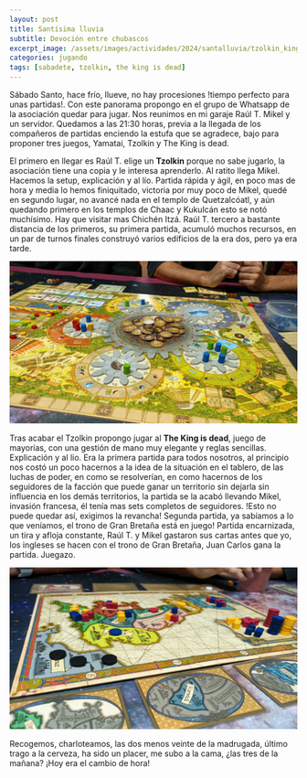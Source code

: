```yaml
---
layout: post
title: Santísima lluvia
subtitle: Devoción entre chubascos
excerpt_image: /assets/images/actividades/2024/santalluvia/tzolkin_kingdead.png
categories: jugando
tags: [sabadete, tzolkin, the king is dead]
---
```

Sábado Santo, hace frío, llueve, no hay procesiones !tiempo perfecto para unas partidas!. Con este panorama propongo en el grupo de Whatsapp de la asociación quedar para jugar. Nos reunimos en mi garaje Raúl T. Mikel y un servidor. Quedamos a las 21:30 horas, previa a la llegada de los compañeros de partidas enciendo la estufa que se agradece, bajo para proponer tres juegos, Yamatai, Tzolkin y The King is dead.

El primero en llegar es Raúl T. elige un <b>Tzolkin</b> porque no sabe jugarlo, la asociación tiene una copia y le interesa aprenderlo. Al ratito llega Mikel. Hacemos la setup, explicación y al lío. Partida rápida y ágil, en poco mas de hora y media lo hemos finiquitado, victoria por muy poco de Mikel, quedé en segundo lugar, no avancé nada en el templo de Quetzalcóatl, y aún quedando primero en los templos de Chaac y Kukulcán esto se notó muchísimo. Hay que visitar mas Chichén Itzá. Raúl T. tercero a bastante distancia de los primeros, su primera partida, acumuló muchos recursos, en un par de turnos finales construyó varios edificios de la era dos, pero ya era tarde. 

![tzolkin](/assets/images/actividades/2024/santalluvia/tzolkin.jpg)

Tras acabar el Tzolkin propongo jugar al <b>The King is dead</b>, juego de mayorías, con una gestión de mano muy elegante y reglas sencillas. Explicación y al lio. Era la primera partida para todos nosotros, al principio nos costó un poco hacernos a la idea de la situación en el tablero, de las luchas de poder, en como se resolverían, en como hacernos de los seguidores de la facción que puede ganar un territorio sin dejarla sin influencia en los demás territorios, la partida se la acabó llevando Mikel, invasión francesa, él tenía mas sets completos de seguidores. !Esto no puede quedar así, exigimos la revancha! Segunda partida, ya sabíamos a lo que veníamos, el trono de Gran Bretaña está en juego! Partida encarnizada, un tira y afloja constante, Raúl T. y Mikel gastaron sus cartas antes que yo, los ingleses se hacen con el trono de Gran Bretaña, Juan Carlos gana la partida. Juegazo. 

![kingdead](/assets/images/actividades/2024/santalluvia/thekingisdead.jpg)

Recogemos, charloteamos, las dos menos veinte de la madrugada, último trago a la cerveza, ha sido un placer, me subo a la cama, ¿las tres de la mañana? ¡Hoy era el cambio de hora!
